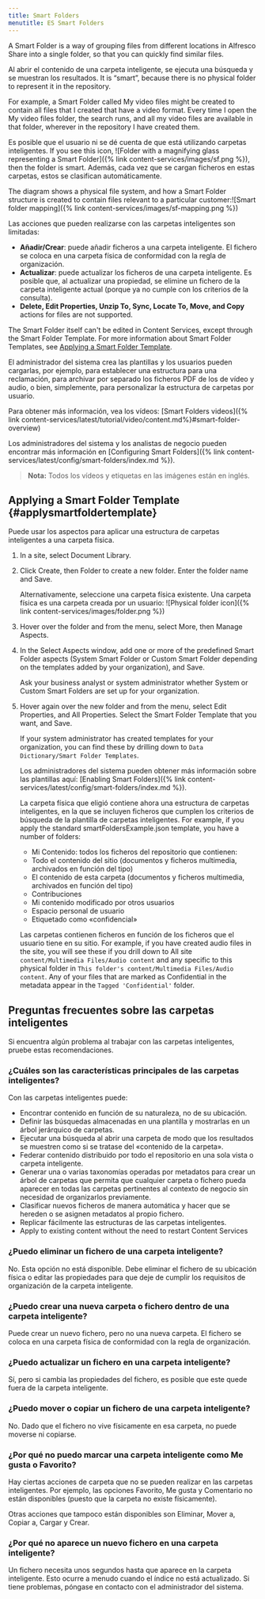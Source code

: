 ```yaml
---
title: Smart Folders
menutitle: ES Smart Folders
---
```


A Smart Folder is a way of grouping files from different locations in Alfresco Share into a single folder, so that you can quickly find similar files.

Al abrir el contenido de una carpeta inteligente, se ejecuta una búsqueda y se muestran los resultados. It is “smart”, because there is no physical folder to represent it in the repository.

For example, a Smart Folder called My video files might be created to contain all files that I created that have a video format. Every time I open the My video files folder, the search runs, and all my video files are available in that folder, wherever in the repository I have created them.

Es posible que el usuario ni se dé cuenta de que está utilizando carpetas inteligentes. If you see this icon, ![Folder with a magnifying glass representing a Smart Folder]({% link content-services/images/sf.png %}), then the folder is smart. Además, cada vez que se cargan ficheros en estas carpetas, estos se clasifican automáticamente.

The diagram shows a physical file system, and how a Smart Folder structure is created to contain files relevant to a particular customer:![Smart folder mapping]({% link content-services/images/sf-mapping.png %})

Las acciones que pueden realizarse con las carpetas inteligentes son limitadas:

* **Añadir/Crear**: puede añadir ficheros a una carpeta inteligente. El fichero se coloca en una carpeta física de conformidad con la regla de organización.
* **Actualizar**: puede actualizar los ficheros de una carpeta inteligente. Es posible que, al actualizar una propiedad, se elimine un fichero de la carpeta inteligente actual (porque ya no cumple con los criterios de la consulta).
* **Delete, Edit Properties, Unzip To, Sync, Locate To, Move, and Copy** actions for files are not supported.

The Smart Folder itself can't be edited in Content Services, except through the Smart Folder Template. For more information about Smart Folder Templates, see [Applying a Smart Folder Template](#applysmartfoldertemplate).

El administrador del sistema crea las plantillas y los usuarios pueden cargarlas, por ejemplo, para establecer una estructura para una reclamación, para archivar por separado los ficheros PDF de los de vídeo y audio, o bien, simplemente, para personalizar la estructura de carpetas por usuario.

Para obtener más información, vea los vídeos: \[Smart Folders videos]({% link content-services/latest/tutorial/video/content.md%}#smart-folder-overview)

Los administradores del sistema y los analistas de negocio pueden encontrar más información en \[Configuring Smart Folders]({% link content-services/latest/config/smart-folders/index.md %}).

> **Nota:** Todos los vídeos y etiquetas en las imágenes están en inglés.

## Applying a Smart Folder Template {#applysmartfoldertemplate}

Puede usar los aspectos para aplicar una estructura de carpetas inteligentes a una carpeta física.

1. In a site, select Document Library.

2. Click Create, then Folder to create a new folder. Enter the folder name and Save.

   Alternativamente, seleccione una carpeta física existente. Una carpeta física es una carpeta creada por un usuario: ![Physical folder icon]({% link content-services/images/folder.png %})

3. Hover over the folder and from the menu, select More, then Manage Aspects.

4. In the Select Aspects window, add one or more of the predefined Smart Folder aspects (System Smart Folder or Custom Smart Folder depending on the templates added by your organization), and Save.

   Ask your business analyst or system administrator whether System or Custom Smart Folders are set up for your organization.

5. Hover again over the new folder and from the menu, select Edit Properties, and All Properties. Select the Smart Folder Template that you want, and Save.

   If your system administrator has created templates for your organization, you can find these by drilling down to `Data Dictionary/Smart Folder Templates`.

   Los administradores del sistema pueden obtener más información sobre las plantillas aquí: \[Enabling Smart Folders]({% link content-services/latest/config/smart-folders/index.md %}).

   La carpeta física que eligió contiene ahora una estructura de carpetas inteligentes, en la que se incluyen ficheros que cumplen los criterios de búsqueda de la plantilla de carpetas inteligentes. For example, if you apply the standard smartFoldersExample.json template, you have a number of folders:

   * Mi Contenido: todos los ficheros del repositorio que contienen:
   * Todo el contenido del sitio (documentos y ficheros multimedia, archivados en función del tipo)
   * El contenido de esta carpeta (documentos y ficheros multimedia, archivados en función del tipo)
   * Contribuciones
   * Mi contenido modificado por otros usuarios
   * Espacio personal de usuario
   * Etiquetado como «confidencial»

   Las carpetas contienen ficheros en función de los ficheros que el usuario tiene en su sitio. For example, if you have created audio files in the site, you will see these if you drill down to All site `content/Multimedia Files/Audio content` and any specific to this physical folder in `This folder's content/Multimedia Files/Audio content`. Any of your files that are marked as Confidential in the metadata appear in the `Tagged 'Confidential'` folder.

## Preguntas frecuentes sobre las carpetas inteligentes

Si encuentra algún problema al trabajar con las carpetas inteligentes, pruebe estas recomendaciones.

### ¿Cuáles son las características principales de las carpetas inteligentes?

Con las carpetas inteligentes puede:

* Encontrar contenido en función de su naturaleza, no de su ubicación.
* Definir las búsquedas almacenadas en una plantilla y mostrarlas en un árbol jerárquico de carpetas.
* Ejecutar una búsqueda al abrir una carpeta de modo que los resultados se muestren como si se tratase del «contenido de la carpeta».
* Federar contenido distribuido por todo el repositorio en una sola vista o carpeta inteligente.
* Generar una o varias taxonomías operadas por metadatos para crear un árbol de carpetas que permita que cualquier carpeta o fichero pueda aparecer en todas las carpetas pertinentes al contexto de negocio sin necesidad de organizarlos previamente.
* Clasificar nuevos ficheros de manera automática y hacer que se hereden o se asignen metadatos al propio fichero.
* Replicar fácilmente las estructuras de las carpetas inteligentes.
* Apply to existing content without the need to restart Content Services

### ¿Puedo eliminar un fichero de una carpeta inteligente?

No. Esta opción no está disponible. Debe eliminar el fichero de su ubicación física o editar las propiedades para que deje de cumplir los requisitos de organización de la carpeta inteligente.

### ¿Puedo crear una nueva carpeta o fichero dentro de una carpeta inteligente?

Puede crear un nuevo fichero, pero no una nueva carpeta. El fichero se coloca en una carpeta física de conformidad con la regla de organización.

### ¿Puedo actualizar un fichero en una carpeta inteligente?

Sí, pero si cambia las propiedades del fichero, es posible que este quede fuera de la carpeta inteligente.

### ¿Puedo mover o copiar un fichero de una carpeta inteligente?

No. Dado que el fichero no vive físicamente en esa carpeta, no puede moverse ni copiarse.

### ¿Por qué no puedo marcar una carpeta inteligente como Me gusta o Favorito?

Hay ciertas acciones de carpeta que no se pueden realizar en las carpetas inteligentes. Por ejemplo, las opciones Favorito, Me gusta y Comentario no están disponibles (puesto que la carpeta no existe físicamente).

Otras acciones que tampoco están disponibles son Eliminar, Mover a, Copiar a, Cargar y Crear.

### ¿Por qué no aparece un nuevo fichero en una carpeta inteligente?

Un fichero necesita unos segundos hasta que aparece en la carpeta inteligente. Esto ocurre a menudo cuando el índice no está actualizado. Si tiene problemas, póngase en contacto con el administrador del sistema.
